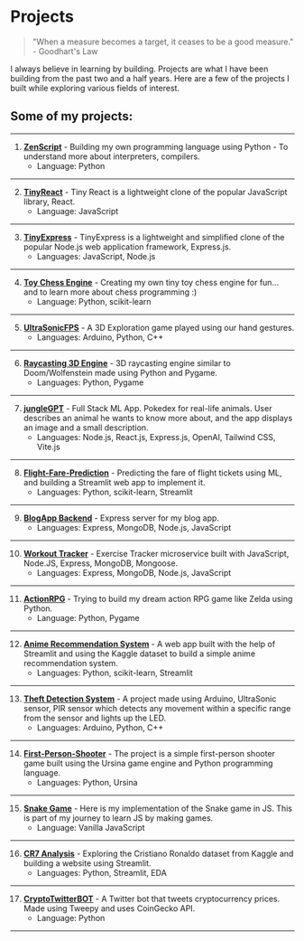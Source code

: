 # Projects

> "When a measure becomes a target, it ceases to be a good measure." - Goodhart's Law

I always believe in learning by building. Projects are what I have been building from the past two and a half years. Here are a few of the projects I built while exploring various fields of interest.

## Some of my projects:

---

1. **[ZenScript](https://github.com/theyashwanthsai/ZenScript)** - Building my own programming language using Python - To understand more about interpreters, compilers.
   - Language: Python

---

2. **[TinyReact](https://github.com/theyashwanthsai/TinyReact)** - Tiny React is a lightweight clone of the popular JavaScript library, React.
   - Language: JavaScript

---

3. **[TinyExpress](https://github.com/theyashwanthsai/TinyExpress)** - TinyExpress is a lightweight and simplified clone of the popular Node.js web application framework, Express.js.
   - Languages: JavaScript, Node.js

---

4. **[Toy Chess Engine](https://github.com/theyashwanthsai/ToyChessEngine)** - Creating my own tiny toy chess engine for fun... and to learn more about chess programming :)
   - Language: Python, scikit-learn

---

5. **[UltraSonicFPS](https://github.com/theyashwanthsai/UltrasonicFPS)** - A 3D Exploration game played using our hand gestures.
   - Languages: Arduino, Python, C++

---

6. **[Raycasting 3D Engine](https://github.com/theyashwanthsai/raycasting-3d-engine)** - 3D raycasting engine similar to Doom/Wolfenstein made using Python and Pygame.
   - Languages: Python, Pygame

---

7. **[jungleGPT](https://github.com/theyashwanthsai/jungleGPT)** - Full Stack ML App. Pokedex for real-life animals. User describes an animal he wants to know more about, and the app displays an image and a small description.
   - Languages: Node.js, React.js, Express.js, OpenAI, Tailwind CSS, Vite.js

---

8. **[Flight-Fare-Prediction](https://github.com/theyashwanthsai/Flight-Fare-Prediction)** - Predicting the fare of flight tickets using ML, and building a Streamlit web app to implement it.
   - Languages: Python, scikit-learn, Streamlit

---

9. **[BlogApp Backend](https://github.com/theyashwanthsai/Blog-Backend)** - Express server for my blog app.
   - Languages: Express, MongoDB, Node.js, JavaScript

---

10. **[Workout Tracker](https://github.com/theyashwanthsai/Workout-Tracker-Backend)** - Exercise Tracker microservice built with JavaScript, Node.JS, Express, MongoDB, Mongoose.
    - Languages: Express, MongoDB, Node.js, JavaScript

---

11. **[ActionRPG](https://github.com/theyashwanthsai/ActionRPG-Pygame)** - Trying to build my dream action RPG game like Zelda using Python.
    - Language: Python, Pygame

---

12. **[Anime Recommendation System](https://github.com/theyashwanthsai/Anime-Recommendation-System)** - A web app built with the help of Streamlit and using the Kaggle dataset to build a simple anime recommendation system.
    - Languages: Python, scikit-learn, Streamlit

---

13. **[Theft Detection System](https://github.com/theyashwanthsai/Theft-Detection_System)** - A project made using Arduino, UltraSonic sensor, PIR sensor which detects any movement within a specific range from the sensor and lights up the LED.
    - Languages: Arduino, Python, C++

---

14. **[First-Person-Shooter](https://github.com/theyashwanthsai/First-Person-Shooter)** - The project is a simple first-person shooter game built using the Ursina game engine and Python programming language.
    - Languages: Python, Ursina

---

15. **[Snake Game](https://github.com/theyashwanthsai/Snake-Game)** - Here is my implementation of the Snake game in JS. This is part of my journey to learn JS by making games.
    - Language: Vanilla JavaScript

---

16. **[CR7 Analysis](https://github.com/theyashwanthsai/CR7-Analysis)** - Exploring the Cristiano Ronaldo dataset from Kaggle and building a website using Streamlit.
    - Languages: Python, Streamlit, EDA

---

17. **[CryptoTwitterBOT](https://github.com/acmpesuecc/TwitterBotCryptocurrencyPrice)** - A Twitter bot that tweets cryptocurrency prices. Made using Tweepy and uses CoinGecko API.
    - Language: Python

---

